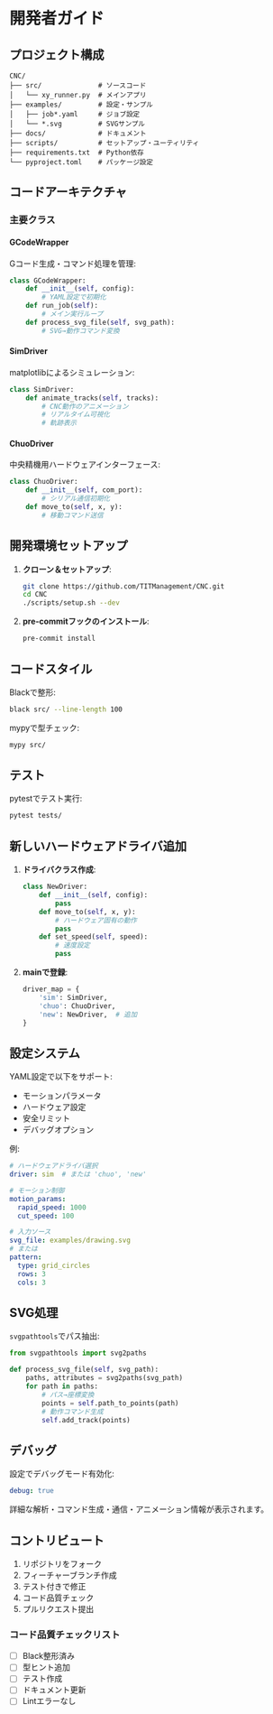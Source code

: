 # 開発者ガイド

## プロジェクト構成

```
CNC/
├── src/              # ソースコード
│   └── xy_runner.py  # メインアプリ
├── examples/         # 設定・サンプル
│   ├── job*.yaml     # ジョブ設定
│   └── *.svg         # SVGサンプル
├── docs/             # ドキュメント
├── scripts/          # セットアップ・ユーティリティ
├── requirements.txt  # Python依存
└── pyproject.toml    # パッケージ設定
```

## コードアーキテクチャ

### 主要クラス

#### GCodeWrapper
Gコード生成・コマンド処理を管理:
```python
class GCodeWrapper:
    def __init__(self, config):
        # YAML設定で初期化
    def run_job(self):
        # メイン実行ループ
    def process_svg_file(self, svg_path):
        # SVG→動作コマンド変換
```

#### SimDriver
matplotlibによるシミュレーション:
```python
class SimDriver:
    def animate_tracks(self, tracks):
        # CNC動作のアニメーション
        # リアルタイム可視化
        # 軌跡表示
```

#### ChuoDriver
中央精機用ハードウェアインターフェース:
```python
class ChuoDriver:
    def __init__(self, com_port):
        # シリアル通信初期化
    def move_to(self, x, y):
        # 移動コマンド送信
```

## 開発環境セットアップ

1. **クローン＆セットアップ**:
   ```bash
   git clone https://github.com/TITManagement/CNC.git
   cd CNC
   ./scripts/setup.sh --dev
   ```

2. **pre-commitフックのインストール**:
   ```bash
   pre-commit install
   ```

## コードスタイル

Blackで整形:
```bash
black src/ --line-length 100
```

mypyで型チェック:
```bash
mypy src/
```

## テスト

pytestでテスト実行:
```bash
pytest tests/
```

## 新しいハードウェアドライバ追加

1. **ドライバクラス作成**:
   ```python
   class NewDriver:
       def __init__(self, config):
           pass
       def move_to(self, x, y):
           # ハードウェア固有の動作
           pass
       def set_speed(self, speed):
           # 速度設定
           pass
   ```

2. **mainで登録**:
   ```python
   driver_map = {
       'sim': SimDriver,
       'chuo': ChuoDriver,
       'new': NewDriver,  # 追加
   }
   ```

## 設定システム

YAML設定で以下をサポート:
- モーションパラメータ
- ハードウェア設定
- 安全リミット
- デバッグオプション

例:
```yaml
# ハードウェアドライバ選択
driver: sim  # または 'chuo', 'new'

# モーション制御
motion_params:
  rapid_speed: 1000
  cut_speed: 100

# 入力ソース
svg_file: examples/drawing.svg
# または
pattern:
  type: grid_circles
  rows: 3
  cols: 3
```

## SVG処理

`svgpathtools`でパス抽出:

```python
from svgpathtools import svg2paths

def process_svg_file(self, svg_path):
    paths, attributes = svg2paths(svg_path)
    for path in paths:
        # パス→座標変換
        points = self.path_to_points(path)
        # 動作コマンド生成
        self.add_track(points)
```

## デバッグ

設定でデバッグモード有効化:
```yaml
debug: true
```

詳細な解析・コマンド生成・通信・アニメーション情報が表示されます。

## コントリビュート

1. リポジトリをフォーク
2. フィーチャーブランチ作成
3. テスト付きで修正
4. コード品質チェック
5. プルリクエスト提出

### コード品質チェックリスト
- [ ] Black整形済み
- [ ] 型ヒント追加
- [ ] テスト作成
- [ ] ドキュメント更新
- [ ] Lintエラーなし